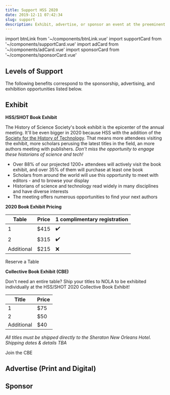```yaml
---
title: Support HSS 2020
date: 2019-12-11 07:42:34
slug: support
description: Exhibit, advertise, or sponsor an event at the preeminent meeting for the history of science
---
```


import btnLink from '~/components/btnLink.vue'
import supportCard from '~/components/supportCard.vue'
import adCard from '~/components/adCard.vue'
import sponsorCard from '~/components/sponsorCard.vue'

## Levels of Support

The following benefits correspond to the sponsorship, advertising, and exhibition opportunities listed below.

<div class="support__box">
<supportCard id="1"><g-image src="~/components/img/ptolemy.jpg" class="support__img" /></supportCard>
<supportCard id="2"><g-image src="~/components/img/franklin.jpg" class="support__img" /></supportCard>
<supportCard id="3"><g-image src="~/components/img/einstein.jpg" class="support__img" /></supportCard>
<supportCard id="4"><g-image src="~/components/img/darwin.png" class="support__img" /></supportCard>
</div>

## Exhibit

**HSS/SHOT Book Exhibit**

The History of Science Society's book exhibit is the epicenter of the annual meeting. It'll be even bigger in 2020 because HSS with the addition of the [Society for the History of Technology](https://www.historyoftechnology.org/). That means more attendees visiting the exhibit, more scholars perusing the latest titles in the field, an more authors meeting with publishers. _Don't miss the opportunity to engage these historians of science and tech!_

- Over 88% of our projected 1200+ attendees will actively visit the book exhibit, and over 35% of them will purchase at least one book
- Scholars from around the world will use this opportunity to meet with editors - and to browse your display
- Historians of science and technology read widely in many disciplines and have diverse interests
- The meeting offers numerous opportunities to find your next authors

**2020 Book Exhibit Pricing**

| Table      | Price | 1 complimentary registration |
| ---------- | ----- | ---------------------------- |
| 1          | \$415 | ✔️                           |
| 2          | \$315 | ✔️                           |
| Additional | \$215 | ❌                           |

<btn-link link="https://hssonline.formstack.com/forms/support">Reserve a Table</btn-link>

**Collective Book Exhibit (CBE)**

Don't need an entire table? Ship your titles to NOLA to be exhibited individually at the HSS/SHOT 2020 Collective Book Exhibit!

| Title      | Price |
| ---------- | ----- |
| 1          | \$75  |
| 2          | \$50  |
| Additional | \$40  |

_All titles must be shipped directly to the Sheraton New Orleans Hotel. Shipping dates &amp; details TBA_

<btn-link link="https://hssonline.formstack.com/forms/support">Join the CBE</btn-link>

## Advertise (Print and Digital)

<div class="support__box">
<adCard id="1"><g-image src="~/components/img/program.jpg" class="support__img" /></adCard>

<adCard id="2"><g-image src="~/components/img/newsletter.jpg" class="support__img" /></adCard>

<adCard id="3"><g-image src="~/components/img/banner.jpg" class="support__img" /></adCard>

<adCard id="4"><g-image src="~/components/img/packet-inserts.jpg" class="support__img" /></adCard>

<adCard id="5"><g-image src="~/components/img/lanyard.jpg" class="support__img" /></adCard>

<adCard id="6"><g-image src="~/components/img/folder.png" class="support__img" /></adCard>

</div>

## Sponsor

<div class="support__box">
<sponsorCard id="1"><g-image src="~/components/img/coffee.jpg" class="support__img" /></sponsorCard>

<sponsorCard id="2"><g-image src="~/components/img/breakfast.jpg" class="support__img" /></sponsorCard>

<sponsorCard id="3"><g-image src="~/components/img/mixer.jpg" class="support__img" /></sponsorCard>

<sponsorCard id="4"><g-image src="~/components/img/reception.jpg" class="support__img" /></sponsorCard>

</div>
